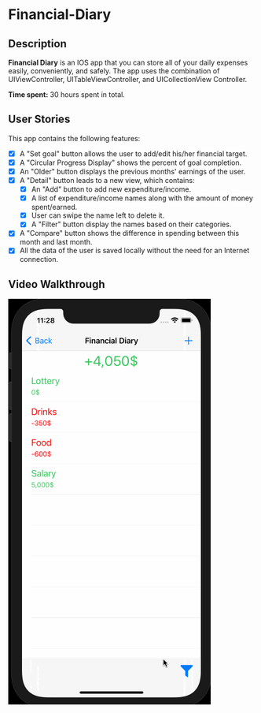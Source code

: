 # Financial-Diary

## Description
**Financial Diary** is an IOS app that you can store all of your daily expenses easily, conveniently, and safely. The app uses the combination of UIViewController, UITableViewController, and UICollectionView Controller.

**Time spent:** 30 hours spent in total.

## User Stories

This app contains the following features: 
- [x] A "Set goal" button allows the user to add/edit his/her financial target.
- [x] A "Circular Progress Display" shows the percent of goal completion.
- [x] An "Older" button displays the previous months' earnings of the user.
- [x] A "Detail" button leads to a new view, which contains:
  - [x] An "Add" button to add new expenditure/income.
  - [x] A list of expenditure/income names along with the amount of money spent/earned.
  - [x] User can swipe the name left to delete it.
  - [x] A "Filter" button display the names based on their categories.
- [x] A "Compare" button shows the difference in spending between this month and last month.
- [x] All the data of the user is saved locally without the need for an Internet connection.

## Video Walkthrough
![](demo.gif)
